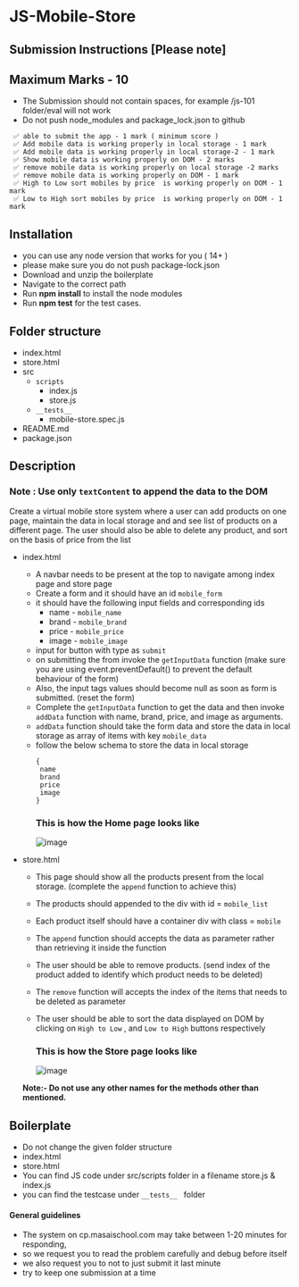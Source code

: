 # JS-Mobile-Store

## Submission Instructions [Please note]

## Maximum Marks - 10

- The Submission should not contain spaces, for example /js-101 folder/eval will not work
- Do not push node_modules and package_lock.json to github

```
 ✅ able to submit the app - 1 mark ( minimum score )
 ✅ Add mobile data is working properly in local storage - 1 mark
 ✅ Add mobile data is working properly in local storage-2 - 1 mark
 ✅ Show mobile data is working properly on DOM - 2 marks
 ✅ remove mobile data is working properly on local storage -2 marks
 ✅ remove mobile data is working properly on DOM - 1 mark
 ✅ High to Low sort mobiles by price  is working properly on DOM - 1 mark
 ✅ Low to High sort mobiles by price  is working properly on DOM - 1 mark
```

## Installation

- you can use any node version that works for you ( 14+ )
- please make sure you do not push package-lock.json
- Download and unzip the boilerplate
- Navigate to the correct path
- Run **npm install** to install the node modules
- Run **npm test** for the test cases.

## Folder structure

- index.html
- store.html
- src
  - `scripts`
    - index.js
    - store.js
  - `__tests__`
    - mobile-store.spec.js
- README.md
- package.json

## Description

### Note : Use only `textContent` to append the data to the DOM

Create a virtual mobile store system where a user can add products on one page, maintain the data in local storage and and see list of products on a different page. The user should also be able to delete any product, and sort on the basis of price from the list

- index.html

  - A navbar needs to be present at the top to navigate among index page and store page
  - Create a form and it should have an id `mobile_form`
  - it should have the following input fields and corresponding ids
    - name - `mobile_name`
    - brand - `mobile_brand`
    - price - `mobile_price`
    - image - `mobile_image`
  - input for button with type as `submit`
  - on submitting the from invoke the `getInputData` function (make sure you are using event.preventDefault() to prevent the default behaviour of the form)
  - Also, the input tags values should become null as soon as form is submitted. (reset the form)
  - Complete the `getInputData` function to get the data and then invoke `addData` function with name, brand, price, and image as arguments.
  - `addData` function should take the form data and store the data in local storage as array of items with key `mobile_data`
  - follow the below schema to store the data in local storage
    ```
    {
     name
     brand
     price
     image
    }
    ```
    ### This is how the Home page looks like
    ![image](https://user-images.githubusercontent.com/39851506/194689923-9da6f258-7cb6-4c43-8c00-42d5e8a9e11e.png)

- store.html

  - This page should show all the products present from the local storage. (complete the `append` function to achieve this)
  - The products should appended to the div with id = `mobile_list`
  - Each product itself should have a container div with class = `mobile`
  - The `append` function should accepts the data as parameter rather than retrieving it inside the function
  - The user should be able to remove products. (send index of the product added to identify which product needs to be deleted)
  - The `remove` function will accepts the index of the items that needs to be deleted as parameter
  - The user should be able to sort the data displayed on DOM by clicking on `High to Low` , and `Low to High` buttons respectively

    ### This is how the Store page looks like

    ![image](https://user-images.githubusercontent.com/39851506/194689932-a4317863-4688-4887-81fe-2c00e923a7ff.png)

  **Note:- Do not use any other names for the methods other than mentioned.**

####

## Boilerplate

- Do not change the given folder structure
- index.html
- store.html
- You can find JS code under src/scripts folder in a filename store.js & index.js
- you can find the testcase under `__tests__ ` folder

#### General guidelines

- The system on cp.masaischool.com may take between 1-20 minutes for responding,
- so we request you to read the problem carefully and debug before itself
- we also request you to not to just submit it last minute
- try to keep one submission at a time
